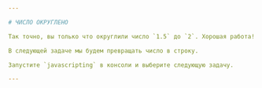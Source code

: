 ```yaml
---

# ЧИСЛО ОКРУГЛЕНО

Так точно, вы только что округлили число `1.5` до `2`. Хорошая работа!

В следующей задаче мы будем превращать число в строку.

Запустите `javascripting` в консоли и выберите следующую задачу.

---
```

